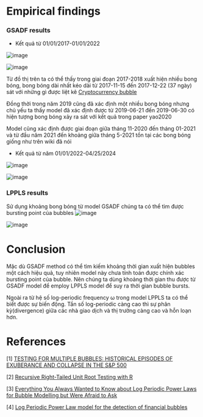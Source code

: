 


# Empirical findings

### GSADF results 
- Kết quả từ 01/01/2017-01/01/2022

![image](https://github.com/VinhPhamAI/economic-bubble/assets/115690131/fb0a43d4-e2cd-4670-bf10-a570b8286e9d)

![image](https://github.com/VinhPhamAI/economic-bubble/assets/115690131/d1ac129b-cc8e-4ee6-b7d1-39235af719ed)

Từ đồ thị trên ta có thể thấy trong giai đoạn 2017-2018 xuất hiện nhiều bong bóng, bong bóng dài nhất kéo dài từ 2017-11-15 đến 2017-12-22 (37 ngày) sát với những gì được liệt kê [Cryptocurrency bubble](https://en.wikipedia.org/wiki/Cryptocurrency_bubble)

Đồng thời trong năm 2019 cũng đã xác định một nhiều bong bóng nhưng chủ yếu ta thấy model đã xác định được từ 2019-06-21 đến 2019-06-30 có hiện tượng bong bóng xảy ra sát với kết quả trong paper yao2020

Model cũng xác định được giai đoạn giữa tháng 11-2020 đến tháng 01-2021 và từ đầu năm 2021 đến khoảng giữa tháng 5-2021 tồn tại các bong bóng giống như trên wiki đã nói

- Kết quả từ năm 01/01/2022-04/25/2024

![image](https://github.com/VinhPhamAI/economic-bubble/assets/115690131/1692e7d2-80aa-4bf9-925a-4af1e1e3d57a)

![image](https://github.com/VinhPhamAI/economic-bubble/assets/115690131/5f62763f-1fad-4188-ba50-57b5531caab5)


### LPPLS results

Sử dụng khoảng bong bóng từ model GSADF chúng ta có thể tìm được bursting point của bubbles
![image](https://github.com/VinhPhamAI/economic-bubble/assets/115690131/2f8acdc6-19d8-44d4-8011-21076594519b)

![image](https://github.com/VinhPhamAI/economic-bubble/assets/115690131/18dc8a27-9655-44dd-86b5-53c104a69b41)

# Conclusion

Mặc dù GSADF method có thể tìm kiếm khoảng thời gian xuất hiện bubbles một cách hiệu quả, tuy nhiên model này chưa tính toán được chính xác bursting point của bubble. Nên chúng ta dùng khoảng thời gian thu được từ GSADF model để employ LPPLS model để suy ra thời gian bubble bursts.

Ngoài ra từ hệ số log-periodic frequency ω trong model LPPLS ta có thể biết được sự biến động. Tần số log-periodic càng cao thì sự phân kỳ(divergence) giữa các nhà giao dịch và thị trường càng cao và hỗn loạn hơn. 


# References
[1] [TESTING FOR MULTIPLE BUBBLES: HISTORICAL EPISODES OF EXUBERANCE AND COLLAPSE IN THE S&P 500](http://korora.econ.yale.edu/phillips/pubs/art/p1498.pdf)

[2] [Recursive Right-Tailed Unit Root Testing with R](https://www.dallasfed.org/~/media/documents/research/international/wpapers/2020/0383.pdf)

[3] [Everything You Always Wanted to Know about Log Periodic Power Laws for Bubble Modelling but Were Afraid to Ask](https://mpra.ub.uni-muenchen.de/47869/1/MPRA_paper_47869.pdf)

[4] [Log Periodic Power Law model for the detection of financial bubbles](https://www.politesi.polimi.it/retrieve/c280fa02-ead6-4885-8602-3f6c24dfb6d1/Bonanomi%20-%20Log%20Periodic%20Power%20Law%20model%20for%20the%20detection%20of%20financial%20bubbles.pdf)
